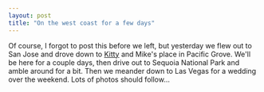 ```yaml
---
layout: post
title: "On the west coast for a few days"
---
```




Of course, I forgot to post this before we left, but yesterday we flew out to San Jose and drove down to <a href="http://fetalpositions.blogspot.com/">Kitty</a> and Mike's place in Pacific Grove. We'll be here for a couple days, then drive out to Sequoia National Park and amble around for a bit. Then we meander down to Las Vegas for a wedding over the weekend. Lots of photos should follow...


